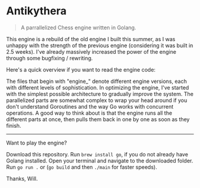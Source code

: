 # Antikythera

> A parrallelized Chess engine written in Golang.

This engine is a rebuild of the old engine I built this summer, as I was unhappy with the strength of the previous engine (considering it was built in 2.5 weeks). I've already massively increased the power of the engine through some bugfixing / rewriting.

Here's a quick overview if you want to read the engine code:

The files that begin with "engine\_" denote different engine versions, each with different levels of sophistication. In optimizing the engine, I've started with the simplest possible architecture to gradually improve the system. The parallelized parts are somewhat complex to wrap your head around if you don't understand Goroutines and the way Go works with concurrent operations. A good way to think about is that the engine runs all the different parts at once, then pulls them back in one by one as soon as they finish.

---    

Want to play the engine?

Download this repository.
Run ```brew install go```, if you do not already have Golang installed.
Open your terminal and navigate to the downloaded folder.
Run ```go run .``` or (```go build``` and then ```./main``` for faster speeds).

Thanks, Will.
